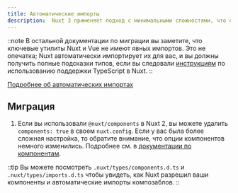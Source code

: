 ```yaml
---
title: Автоматические импорты
description:  Nuxt 3 применяет подход с минимальными сложностями, что означает, что где это возможно, компоненты и композаблы автоматически импортируются.
---
```


::note
В остальной документации по миграции вы заметите, что ключевые утилиты Nuxt и Vue не имеют явных импортов. Это не опечатка; Nuxt автоматически импортирует их для вас, и вы должны получить полные подсказки типов, если вы следовали [инструкциям](/docs/migration/configuration#typescript) по использованию поддержки TypeScript в Nuxt.
::

[Подробнее об автоматических импортах](/docs/guide/concepts/auto-imports)

## Миграция

1. Если вы использовали `@nuxt/components` в Nuxt 2, вы можете удалить `components: true` в своем `nuxt.config`. Если у вас была более сложная настройка, то обратите внимание, что опции компонентов немного изменились. Подробнее см. в [документации по компонентам](/docs/guide/directory-structure/components).

::tip
Вы можете посмотреть `.nuxt/types/components.d.ts` и `.nuxt/types/imports.d.ts` чтобы увидеть, как Nuxt разрешил ваши компоненты и автоматические импорты композаблов.
::
